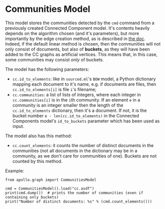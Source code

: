 # Communities Model

This model stores the communities detected by the `cmd` command from a previously
created Connected Component model. It's contents heavily depends on the algorithm 
chosen (and it's parameters), but more importantly by the edge creation method, 
as is described in [the doc](/doc/cmd/cmd.md). Indeed, if the default linear method 
is chosen, then the communities will not only consist of documents, but also
of **buckets**, as they will have been added to the CC graphs as artificial vertices. 
This means that, in this case, some communities may consist *only* of buckets.

The model has the following parameters:

- `cc.id_to_elements`: like in `sourced.ml`'s `BOW` model, a Python dictionary
mapping each document to it's name, e.g. if documents are files, then `cc.id_to_elements[i]`
is file `i`'s filename;
- `cc.communities`: a list of lists of integers, where each integer in `cc.communities[i]`
is in the `i`th community. If an element `e` in a community is an integer smaller 
then the length of the `cc.id_to_elements` dictionary, then it's a document. If not, 
it is the bucket number `e - len(cc.id_to_elements)` in the Connected Components 
model's `id_to_buckets` parameter which has been used as input.

The model also has this method:
- `cc.count_elements`: it counts the number of distinct documents in the communities
(not all documents in the dictionary may be in a community, as we don't care for 
communities of one). Buckets are not counted by this method. 

Example:

```
from apollo.graph import CommunitiesModel

cmd = CommunitiesModel().load("cc.asdf")
print(cmd.dump())  # prints the number of communities (even if containing only buckets)
print("Number of distinct documents: %s" % (cmd.count_elements()))
```